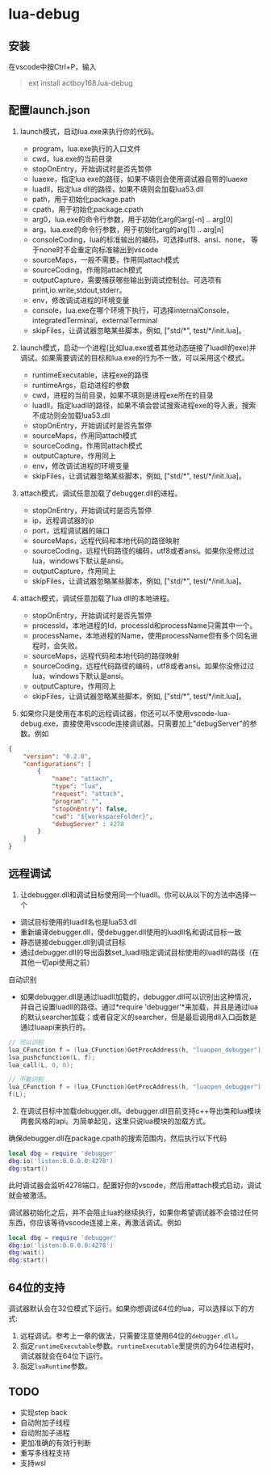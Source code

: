 # lua-debug

## 安装
在vscode中按Ctrl+P，输入
> ext install actboy168.lua-debug

## 配置launch.json

1. launch模式，启动lua.exe来执行你的代码。

    * program，lua.exe执行的入口文件 
    * cwd，lua.exe的当前目录
    * stopOnEntry，开始调试时是否先暂停
    * luaexe，指定lua exe的路径，如果不填则会使用调试器自带的luaexe
    * luadll，指定lua dll的路径，如果不填则会加载lua53.dll
    * path，用于初始化package.path
    * cpath，用于初始化package.cpath
    * arg0，lua.exe的命令行参数，用于初始化arg的arg[-n] .. arg[0]
    * arg，lua.exe的命令行参数，用于初始化arg的arg[1] .. arg[n]
    * consoleCoding，lua的标准输出的编码，可选择utf8、ansi、none， 等于none时不会重定向标准输出到vscode
    * sourceMaps，一般不需要，作用同attach模式
    * sourceCoding，作用同attach模式
    * outputCapture，需要捕获哪些输出到调试控制台。可选项有print,io.write,stdout,stderr。
    * env，修改调试进程的环境变量
    * console，lua.exe在哪个环境下执行，可选择internalConsole，integratedTerminal，externalTerminal
    * skipFiles，让调试器忽略某些脚本，例如, ["std/\*", test/\*/init.lua]。

2. launch模式，启动一个进程(比如lua.exe或者其他动态链接了luadll的exe)并调试。如果需要调试的目标和lua.exe的行为不一致，可以采用这个模式。

    * runtimeExecutable，进程exe的路径
    * runtimeArgs，启动进程的参数
    * cwd，进程的当前目录，如果不填则是进程exe所在的目录
    * luadll，指定luadll的路径，如果不填会尝试搜索进程exe的导入表，搜索不成功则会加载lua53.dll
    * stopOnEntry，开始调试时是否先暂停
    * sourceMaps，作用同attach模式
    * sourceCoding，作用同attach模式
    * outputCapture，作用同上
    * env，修改调试进程的环境变量
    * skipFiles，让调试器忽略某些脚本，例如, ["std/\*", test/\*/init.lua]。

3. attach模式，调试任意加载了debugger.dll的进程。

    * stopOnEntry，开始调试时是否先暂停
    * ip，远程调试器的ip
    * port，远程调试器的端口
    * sourceMaps，远程代码和本地代码的路径映射
    * sourceCoding，远程代码路径的编码，utf8或者ansi。如果你没修过过lua，windows下默认是ansi。
    * outputCapture，作用同上
    * skipFiles，让调试器忽略某些脚本，例如, ["std/\*", test/\*/init.lua]。

4. attach模式，调试任意加载了lua dll的本地进程。

    * stopOnEntry，开始调试时是否先暂停
    * processId，本地进程的Id，processId和processName只需其中一个。
    * processName，本地进程的Name，使用processName但有多个同名进程时，会失败。
    * sourceMaps，远程代码和本地代码的路径映射
    * sourceCoding，远程代码路径的编码，utf8或者ansi。如果你没修过过lua，windows下默认是ansi。
    * outputCapture，作用同上
    * skipFiles，让调试器忽略某些脚本，例如, ["std/\*", test/\*/init.lua]。

5. 如果你只是使用在本机的远程调试器，你还可以不使用vscode-lua-debug.exe，直接使用vscode连接调试器。只需要加上"debugServer"的参数。例如

```json
{
    "version": "0.2.0",
    "configurations": [
        {
            "name": "attach",
            "type": "lua",
            "request": "attach",
            "program": "",
            "stopOnEntry": false,
            "cwd": "${workspaceFolder}",
            "debugServer" : 4278
        }
    ]
}
```

## 远程调试

1. 让debugger.dll和调试目标使用同一个luadll。你可以从以下的方法中选择一个
* 调试目标使用的luadll名也是lua53.dll
* 重新编译debugger.dll，使debugger.dll使用的luadll名和调试目标一致
* 静态链接debugger.dll到调试目标
* 通过debugger.dll的导出函数set_luadll指定调试目标使用的luadll的路径（在其他一切api使用之前）

自动识别
* 如果debugger.dll是通过luadll加载的，debugger.dll可以识别出这种情况，并自己设置luadll的路径。通过*require 'debugger'*来加载，并且是通过lua的默认searcher加载；或者自定义的searcher，但是最后调用dll入口函数是通过luaapi来执行的。
```c
// 可以识别
lua_CFunction f = (lua_CFunction)GetProcAddress(h, "luaopen_debugger");
lua_pushcfunction(L, f);
lua_call(L, 0, 0);

// 不能识别
lua_CFunction f = (lua_CFunction)GetProcAddress(h, "luaopen_debugger");
f(L);
```

2. 在调试目标中加载debugger.dll。debugger.dll目前支持c++导出类和lua模块两套风格的api。为简单起见，这里只说lua模块的加载方式。

确保debugger.dll在package.cpath的搜索范围内，然后执行以下代码
```lua
local dbg = require 'debugger'
dbg:io('listen:0.0.0.0:4278')
dbg:start()
```
此时调试器会监听4278端口，配置好你的vscode，然后用attach模式启动，调试就会被激活。

调试器初始化之后，并不会阻止lua的继续执行，如果你希望调试器不会错过任何东西，你应该等待vscode连接上来，再激活调试。例如
```lua
local dbg = require 'debugger'
dbg:io('listen:0.0.0.0:4278')
dbg:wait()
dbg:start()
```
## 64位的支持

调试器默认会在32位模式下运行。如果你想调试64位的lua，可以选择以下的方式:

1. 远程调试。参考上一章的做法，只需要注意使用64位的`debugger.dll`。
2. 指定`runtimeExecutable`参数。`runtimeExecutable`里提供的为64位进程时，调试器就会在64位下运行。
3. 指定`luaRuntime`参数。

## TODO

* 实现step back
* 自动附加子线程
* 自动附加子进程
* 更加准确的有效行判断
* 重写多线程支持
* 支持wsl

